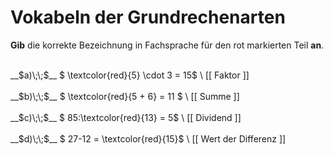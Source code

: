 <!--
version:  0.0.1

language: de

@style
main > *:not(:last-child) {
  margin-bottom: 3rem;
}

input {
    text-align: center;
}

.flex-container {
    display: flex;
    flex-wrap: wrap;
    align-items: stretch;
    gap: 20px;
}

.flex-child {
    flex: 1;
    min-width: 350px;
    margin-right: 20px;
}

@media (max-width: 400px) {
    .flex-child {
        flex: 100%;
        margin-right: 0;
    }
}
@end

formula: \carry   \textcolor{red}{\scriptsize #1}
formula: \digit   \rlap{\carry{#1}}\phantom{#2}#2
formula: \permil  \text{‰}

import: https://raw.githubusercontent.com/LiaTemplates/Tikz-Jax/main/README.md

script: https://cdn.jsdelivr.net/gh/LiaTemplates/Tikz-Jax@main/dist/index.js


tags: Vokabeln, sehr leicht, sehr niedrig, Angeben

comment: Kannst du in vorliegenden Gleichung den mit rot markierten Bereich mit der Fachsprache richtig benennen?

author: Martin Lommatzsch

-->




# Vokabeln der Grundrechenarten

**Gib** die korrekte Bezeichnung in Fachsprache für den rot markierten Teil **an**.

<section class="flex-container">

<div class="flex-child">
<br>
__$a)\;\;$__ $ \textcolor{red}{5} \cdot 3 = 15$ \
[[    Faktor          ]]
<br>
</div>
<div class="flex-child">
<br>
__$b)\;\;$__ $ \textcolor{red}{5 + 6} = 11 $ \
[[    Summe           ]]
<br>
</div>
<div class="flex-child">
<br>
__$c)\;\;$__ $ 85:\textcolor{red}{13} = 5$ \
[[        Dividend    ]]

</div>
<div class="flex-child">
<br>
__$d)\;\;$__ $ 27-12 = \textcolor{red}{15}$ \
[[ Wert der Differenz ]]

</div>
</section>
<br>
<br>
<br>
<br>

